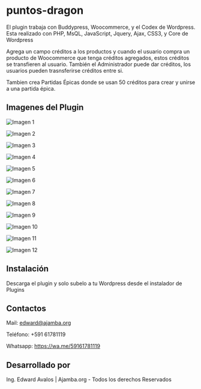 # puntos-dragon
El plugin trabaja con Buddypress, Woocommerce, y el Codex de Wordpress. Esta realizado con PHP, MsQL, JavaScript, Jquery, Ajax, CSS3, y Core de Wordpress

Agrega un campo créditos a los productos y cuando el usuario compra un producto de Woocommerce que tenga créditos agregados, estos créditos se transfieren al usuario. También el Administrador puede dar créditos, los usuarios pueden trasnsferirse créditos entre si. 

Tambien crea Partidas Épicas donde se usan 50 créditos para crear y unirse a una partida épica.

## Imagenes del Plugin
![Imagen 1](https://github.com/kirusiya/puntos-dragon/raw/main/img-plugin/dragon-1.jpg)

![Imagen 2](https://github.com/kirusiya/puntos-dragon/raw/main/img-plugin/dragon-2.jpg)

![Imagen 3](https://github.com/kirusiya/puntos-dragon/raw/main/img-plugin/dragon-3.jpg)

![Imagen 4](https://github.com/kirusiya/puntos-dragon/raw/main/img-plugin/dragon-4.jpg)

![Imagen 5](https://github.com/kirusiya/puntos-dragon/raw/main/img-plugin/dragon-5.jpg)

![Imagen 6](https://github.com/kirusiya/puntos-dragon/raw/main/img-plugin/dragon-6.jpg)

![Imagen 7](https://github.com/kirusiya/puntos-dragon/raw/main/img-plugin/dragon-7.jpg)

![Imagen 8](https://github.com/kirusiya/puntos-dragon/raw/main/img-plugin/dragon-8.jpg)

![Imagen 9](https://github.com/kirusiya/puntos-dragon/raw/main/img-plugin/dragon-9.jpg)

![Imagen 10](https://github.com/kirusiya/puntos-dragon/raw/main/img-plugin/dragon-10.jpg)

![Imagen 11](https://github.com/kirusiya/puntos-dragon/raw/main/img-plugin/dragon-11.jpg)

![Imagen 12](https://github.com/kirusiya/puntos-dragon/raw/main/img-plugin/dragon-12.jpg)


## Instalación

Descarga el plugin y solo subelo a tu Wordpress desde el instalador de Plugins

## Contactos

Mail: edward@ajamba.org

Teléfono: +591 61781119

Whatsapp: https://wa.me/59161781119

## Desarrollado por

Ing. Edward Avalos | Ajamba.org - Todos los derechos Reservados

